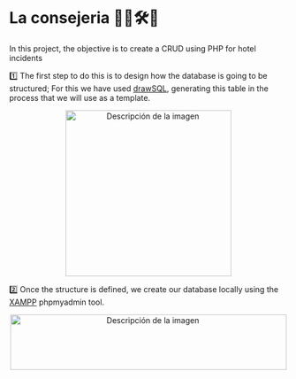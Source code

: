 # La consejeria 👷‍♂️🛠️🏨

In this project, the objective is to create a CRUD using PHP for hotel incidents

1️⃣ The first step to do this is to design how the database is going to be structured; For this we have used [drawSQL](https://drawsql.app/), generating this table in the process that we will use as a template.

<p align="center">
  <img src="https://github.com/user-attachments/assets/fdc1adde-0160-4016-956d-7947b9f00e36" alt="Descripción de la imagen" width="300"/>
</p>

 2️⃣ Once the structure is defined, we create our database locally using the [XAMPP](https://www.apachefriends.org/es/index.html) phpmyadmin tool.

<p align="center">
  <img src="https://github.com/user-attachments/assets/78ddac02-5c70-4a00-9bc4-cbc25867fd25" alt="Descripción de la imagen" width="500" height="100"/>
</p>



